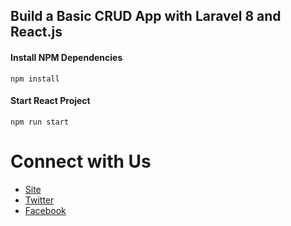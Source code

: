 ## Build a Basic CRUD App with Laravel 8 and React.js

#### Install NPM Dependencies

```
npm install
```

#### Start React Project

```
npm run start
```

# Connect with Us

- [Site](https://techvblogs.com/?ref=githubrepo)
- [Twitter](https://twitter.com/techvblogs)
- [Facebook](https://facebook.com/techvblogs)
